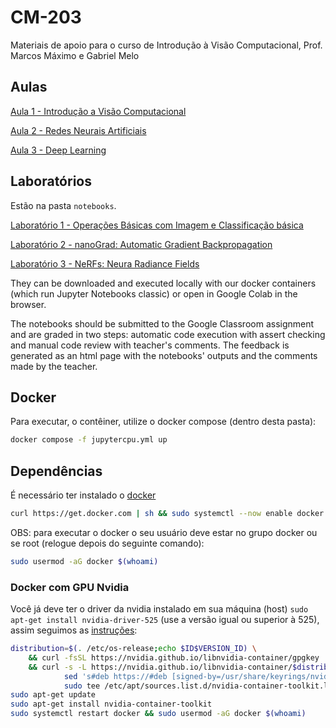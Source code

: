 # CM-203

Materiais de apoio para o curso de Introdução à Visão Computacional, Prof. Marcos Máximo e Gabriel Melo

## Aulas

[Aula 1 - Introdução a Visão Computacional](https://docs.google.com/presentation/d/1PYRArTIBh9vQ5r7DvEwGgbZp8FCkrwZnkQuFZ-z-snc/)

[Aula 2 - Redes Neurais Artificiais](https://docs.google.com/presentation/d/1Dpc-qkhuK5CSAl2MugB-D8tHyDn1l6ef5Ntw-eC49ms/)

[Aula 3 - Deep Learning](https://docs.google.com/presentation/d/1pbXPJvpGoDK03KsazRf3D99-FXNd2FLcXpIVPl797PA/)

## Laboratórios

Estão na pasta `notebooks`.

[Laboratório 1 - Operações Básicas com Imagem e Classificação básica](notebooks/intro_lab01/intro_lab01.ipynb)

[Laboratório 2 - nanoGrad: Automatic Gradient Backpropagation](notebooks/nanograd_lab02/nanograd_lab02.ipynb)

[Laboratório 3 - NeRFs: Neura Radiance Fields](notebooks/nerfs_lab03/nerfs_lab03.ipynb)

They can be downloaded and executed locally with our docker containers (which run Jupyter Notebooks classic) or open in Google Colab in the browser.

The notebooks should be submitted to the Google Classroom assignment and are graded in two steps: automatic code execution with assert checking and manual code review with teacher's comments. The feedback is generated as an html page with the notebooks' outputs and the comments made by the teacher.

## Docker

Para executar, o contêiner, utilize o docker compose (dentro desta pasta):

```bash
docker compose -f jupytercpu.yml up
```

## Dependências

É necessário ter instalado o [docker](https://docs.docker.com/engine/install/ubuntu/#install-using-the-repository)

```bash
curl https://get.docker.com | sh && sudo systemctl --now enable docker
```

OBS: para executar o docker o seu usuário deve estar no grupo docker ou se root (relogue depois do seguinte comando):

```bash
sudo usermod -aG docker $(whoami)
```

### Docker com GPU Nvidia

Você já deve ter o driver da nvidia instalado em sua máquina (host) `sudo apt-get install nvidia-driver-525` (use a versão igual ou superior à 525), assim seguimos as [instruções](https://docs.nvidia.com/datacenter/cloud-native/container-toolkit/latest/install-guide.html#installing-on-ubuntu-and-debian):

```bash
distribution=$(. /etc/os-release;echo $ID$VERSION_ID) \
  	&& curl -fsSL https://nvidia.github.io/libnvidia-container/gpgkey | sudo gpg --dearmor -o /usr/share/keyrings/nvidia-container-toolkit-keyring.gpg \
  	&& curl -s -L https://nvidia.github.io/libnvidia-container/$distribution/libnvidia-container.list | \
        	sed 's#deb https://#deb [signed-by=/usr/share/keyrings/nvidia-container-toolkit-keyring.gpg] https://#g' | \
        	sudo tee /etc/apt/sources.list.d/nvidia-container-toolkit.list
sudo apt-get update
sudo apt-get install nvidia-container-toolkit
sudo systemctl restart docker && sudo usermod -aG docker $(whoami)
```
